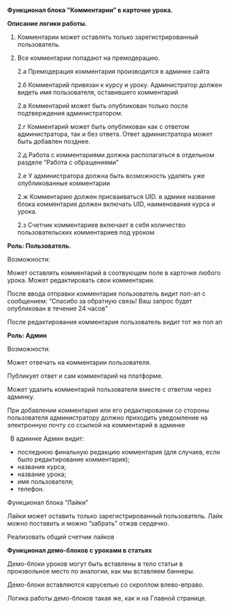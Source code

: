 ﻿**Функционал блока ”Комментарии” в карточке урока.** 

**Описание логики работы.**

1. Комментарии может оставлять только зарегистрированный пользователь. 
2. Все комментарии попадают на премодерацию.

    2.а  Премодерация комментария производится в админке сайта

    2.б Комментарий привязан к курсу и уроку. Администратор должен видеть имя пользователя, оставившего комментарий

    2.в Комментарий может быть опубликован только после подтверждения администратором.

    2.г Комментарий может быть опубликован как с ответом администратора, так и без ответа. Ответ администратора может быть добавлен позднее.

    2.д Работа с комментариями должна располагаться в отдельном разделе “Работа с обращениями”

    2.е У администратора должна быть возможность удалять уже опубликованные комментарии

    2.ж Комментарию должен присваиваться UID. в адмике название блока комментария должен включать UID, наименования курса и урока.

    2.з Счетчик комментариев включает в себя количество пользовательских комментариев под уроком


**Роль: Пользователь.** 

Возможности: 

Может оставлять комментарий в соотвующем поле в карточке любого урока. Может редактировать свои комментарии. 

После ввода отправки комментария пользователь видит поп-ап с сообщением: “Спасибо за обратную связь! Ваш запрос будет опубликован в течение 24 часов” 

После редактирования комментария пользователь видит тот же поп ап

**Роль: Админ**

Возможности: 

Может отвечать на комментарии пользователя. 

Публикует ответ и сам комментарий на платформе. 

Может удалить комментарий пользователя вместе с ответом через админку.

При добавлении комментария или его редактировании со стороны пользователя администратору должно приходить уведомление на электронную почту со ссылкой на комментарий в админке

` `В админке Админ видит: 

- последнюю финальную редакцию комментария (для случаев, если было редактирование комментария);
- название курса;
- название урока;
- имя пользователя;
- телефон. 


Функционал  блока “Лайки”

Лайки может оставить только зарегистрированный пользователь. Лайк можно поставить и можно “забрать” отжав сердечко.

Реализовать общий счетчик лайков 

**Функционал демо-блоков с уроками в статьях**

Демо-блоки уроков могут быть вставлены в тело статьи в произвольное место по аналогии, как мы вставляем баннеры. 

Демо-блоки вставляются каруселью со скроллом влево-вправо. 

Логика работы демо-блоков такая же, как и на Главной странице. 


